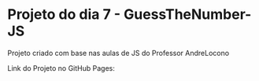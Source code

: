 # Projeto do dia 7 - GuessTheNumber-JS
Projeto criado com base nas aulas de JS do Professor AndreLocono

Link do Projeto no GitHub Pages:
